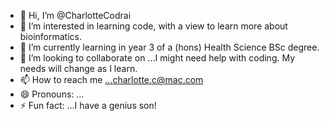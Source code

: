 - 👋 Hi, I’m @CharlotteCodrai
- 👀 I’m interested in learning code, with a view to learn more about bioinformatics.
- 🌱 I’m currently learning in year 3 of a (hons) Health Science BSc degree.
- 💞️ I’m looking to collaborate on ...I might need help with coding. My needs will change as I learn.
- 📫 How to reach me ...charlotte.c@mac.com
- 😄 Pronouns: ...
- ⚡ Fun fact: ...I have a genius son! 

<!---
CharlotteCodrai/CharlotteCodrai is a ✨ special ✨ repository because its `README.md` (this file) appears on your GitHub profile.
You can click the Preview link to take a look at your changes.
--->
